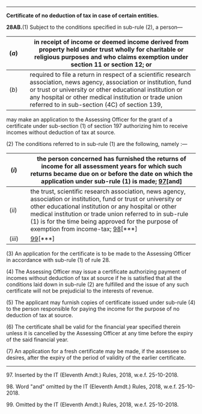 ****

**Certificate of no deduction of tax in case of certain entities.**

**28AB.**(1) Subject to the conditions specified in sub-rule (2), a person—

(_a_) |  |  in receipt of income or deemed income derived from property held under trust wholly for charitable or religious purposes and who claims exemption under section 11 or section 12; or  
---|---|---  
(_b_) |  |  required to file a return in respect of a scientific research association, news agency, association or institution, fund or trust or university or other educational institution or any hospital or other medical institution or trade union referred to in sub-section (4C) of section 139,  
  
may make an application to the Assessing Officer for the grant of a certificate under sub-section (1) of section 197 authorizing him to receive incomes without deduction of tax at source.

(2) The conditions referred to in sub-rule (1) are the following, namely :—

(_i_) |  |  the person concerned has furnished the returns of income for all assessment years for which such returns became due on or before the date on which the application under sub-rule (1) is made; [97](javascript:ShowFootnote\('fn197'\);)[and]  
---|---|---  
(_ii_) |  |  the trust, scientific research association, news agency, association or institution, fund or trust or university or other educational institution or any hospital or other medical institution or trade union referred to in sub-rule (1) is for the time being approved for the purpose of exemption from income-tax; [98](javascript:ShowFootnote\('fn198'\);)[***]  
(_iii_) |  | [99](javascript:ShowFootnote\('fn199'\);)[***]  
  
(3) An application for the certificate is to be made to the Assessing Officer in accordance with sub-rule (1) of rule 28.

(4) The Assessing Officer may issue a certificate authorizing payment of incomes without deduction of tax at source if he is satisfied that all the conditions laid down in sub-rule (2) are fulfilled and the issue of any such certificate will not be prejudicial to the interests of revenue.

(5) The applicant may furnish copies of certificate issued under sub-rule (4) to the person responsible for paying the income for the purpose of no deduction of tax at source.

(6) The certificate shall be valid for the financial year specified therein unless it is cancelled by the Assessing Officer at any time before the expiry of the said financial year.

(7) An application for a fresh certificate may be made, if the assessee so desires, after the expiry of the period of validity of the earlier certificate.

* * *

97\. Inserted by the IT (Eleventh Amdt.) Rules, 2018, w.e.f. 25-10-2018.

98\. Word "and" omitted by the IT (Eleventh Amdt.) Rules, 2018, w.e.f. 25-10-2018.

99\. Omitted by the IT (Eleventh Amdt.) Rules, 2018, w.e.f. 25-10-2018.